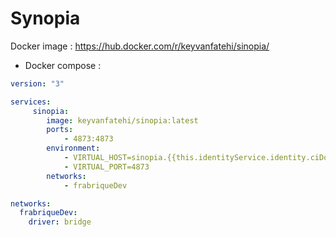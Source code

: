 Synopia
===================

Docker image : https://hub.docker.com/r/keyvanfatehi/sinopia/ 

* Docker compose :

```yml
version: "3"

services:
     sinopia:
        image: keyvanfatehi/sinopia:latest
        ports:
            - 4873:4873
        environment:
            - VIRTUAL_HOST=sinopia.{{this.identityService.identity.ciDomain}}
            - VIRTUAL_PORT=4873  
        networks:
            - frabriqueDev  

networks:
  frabriqueDev:
    driver: bridge
```